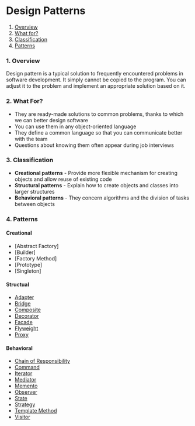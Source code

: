# Design Patterns

1. [Overview](#overview)
2. [What for?](#whatFor)
3. [Classification](#classification)
4. [Patterns](#patterns)

### <a name="overview">1. Overview</a>

Design pattern is a typical solution to frequently encountered problems in software development. It simply cannot be copied to the program. You can adjust it to the problem and implement an appropriate solution based on it.

### <a name="whatFor">2. What For?</a>

- They are ready-made solutions to common problems, thanks to which we can better design software
- You can use them in any object-oriented language
- They define a common language so that you can communicate better with the team
- Questions about knowing them often appear during job interviews

### <a name="classification">3. Classification</a>

- **Creational patterns** - Provide more flexible mechanism for creating objects and allow reuse of existing code
- **Structural patterns** - Explain how to create objects and classes into larger structures
- **Behavioral patterns** - They concern algorithms and the division of tasks between objects

### <a name="patterns">4. Patterns</a>

#### Creational
- [Abstract Factory]
- [Builder]
- [Factory Method]
- [Prototype]
- [Singleton]

#### Structual
- [Adapter](https://github.com/kroolar/tech-stack/blob/master/software-design/design-patterns/adapter.md)
- [Bridge](https://github.com/kroolar/tech-stack/blob/master/software-design/design-patterns/bridge.md)
- [Composite](https://github.com/kroolar/tech-stack/blob/master/software-design/design-patterns/composite.md)
- [Decorator](https://github.com/kroolar/tech-stack/blob/master/software-design/design-patterns/decorator.md)
- [Facade](https://github.com/kroolar/tech-stack/blob/master/software-design/design-patterns/facade.md)
- [Flyweight](https://github.com/kroolar/tech-stack/blob/master/software-design/design-patterns/flyweight.md)
- [Proxy](https://github.com/kroolar/tech-stack/blob/master/software-design/design-patterns/proxy.md)

#### Behavioral
- [Chain of Responsibility](https://github.com/kroolar/tech-stack/blob/master/software-design/design-patterns/chain-of-responsibility.md)
- [Command](https://github.com/kroolar/tech-stack/blob/master/software-design/design-patterns/command.md)
- [Iterator](https://github.com/kroolar/tech-stack/blob/master/software-design/design-patterns/iterator.md)
- [Mediator](https://github.com/kroolar/tech-stack/blob/master/software-design/design-patterns/mediator.md)
- [Memento](https://github.com/kroolar/tech-stack/blob/master/software-design/design-patterns/memento.md)
- [Observer](https://github.com/kroolar/tech-stack/blob/master/software-design/design-patterns/observer.md)
- [State](https://github.com/kroolar/tech-stack/blob/master/software-design/design-patterns/state.md)
- [Strategy](https://github.com/kroolar/tech-stack/blob/master/software-design/design-patterns/strategy.md)
- [Template Method](https://github.com/kroolar/tech-stack/blob/master/software-design/design-patterns/template-method.md)
- [Visitor](https://github.com/kroolar/tech-stack/blob/master/software-design/design-patterns/visitor.md)

